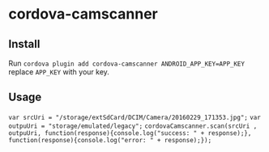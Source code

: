 # cordova-camscanner

## Install
Run `cordova plugin add cordova-camscanner ANDROID_APP_KEY=APP_KEY` replace `APP_KEY` with your key.

## Usage

`var srcUri = "/storage/extSdCard/DCIM/Camera/20160229_171353.jpg";`
`var outpuUri = "storage/emulated/legacy";`
`cordovaCamscanner.scan(srcUri , outpuUri, function(response){console.log("success: " + response);}, function(response){console.log("error: " + response);});`

